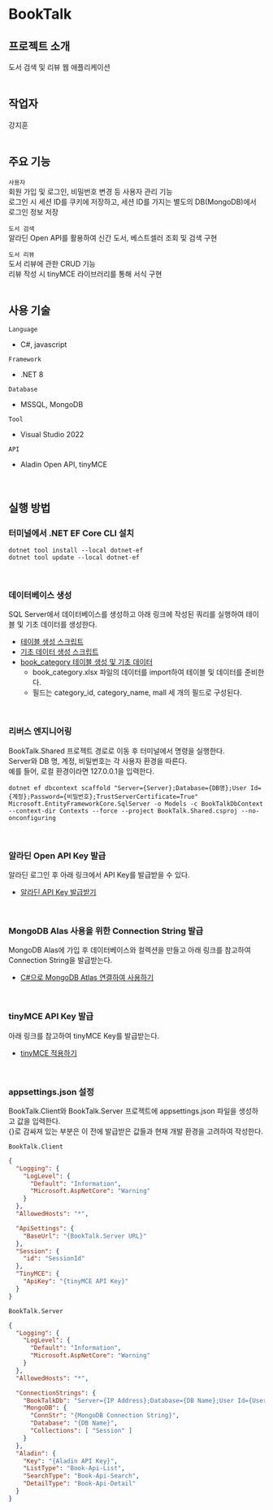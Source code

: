 # BookTalk


## 프로젝트 소개
도서 검색 및 리뷰 웹 애플리케이션  
<br/>


## 작업자
강지훈  
<br/>


## 주요 기능
`사용자`  
회원 가입 및 로그인, 비밀번호 변경 등 사용자 관리 기능  
로그인 시 세션 ID를 쿠키에 저장하고, 세션 ID를 가지는 별도의 DB(MongoDB)에서 로그인 정보 저장  

`도서 검색`  
알라딘 Open API를 활용하여 신간 도서, 베스트셀러 조회 및 검색 구현  

`도서 리뷰`  
도서 리뷰에 관한 CRUD 기능  
리뷰 작성 시 tinyMCE 라이브러리를 통해 서식 구현  
<br/>  


## 사용 기술
`Language`  
- C#, javascript  

`Framework`  
- .NET 8  

`Database`  
- MSSQL, MongoDB  

`Tool`  
- Visual Studio 2022  

`API`  
- Aladin Open API, tinyMCE  
<br/>  


## 실행 방법
### 터미널에서 .NET EF Core CLI 설치  
```
dotnet tool install --local dotnet-ef
dotnet tool update --local dotnet-ef
```
<br/>

### 데이터베이스 생성   
SQL Server에서 데이터베이스를 생성하고 아래 링크에 작성된 쿼리를 실행하여 테이블 및 기초 데이터를 생성한다.  
- [테이블 생성 스크립트](./readme_resource/db_table.md)  
- [기초 데이터 생성 스크립트](./readme_resource/db_data.md)  
- [book_category 테이블 생성 및 기초 데이터](./readme_resource/)  
  - book_category.xlsx 파일의 데이터를 import하여 테이블 및 데이터를 준비한다.  
  - 필드는 category_id, category_name, mall 세 개의 필드로 구성된다.  
<br/>

### 리버스 엔지니어링
BookTalk.Shared 프로젝트 경로로 이동 후 터미널에서 명령을 실행한다.  
Server와 DB 명, 계정, 비밀번호는 각 사용자 환경을 따른다.  
예를 들어, 로컬 환경이라면 127.0.0.1을 입력한다.  
```
dotnet ef dbcontext scaffold "Server={Server};Database={DB명};User Id={계정};Password={비밀번호};TrustServerCertificate=True" Microsoft.EntityFrameworkCore.SqlServer -o Models -c BookTalkDbContext --context-dir Contexts --force --project BookTalk.Shared.csproj --no-onconfiguring
```
<br/>

### 알라딘 Open API Key 발급
알라딘 로그인 후 아래 링크에서 API Key를 발급받을 수 있다.  
- [알라딘 API Key 발급받기](https://www.aladin.co.kr/ttb/wblog_manage.aspx)  
<br/>

### MongoDB Alas 사용을 위한 Connection String 발급
MongoDB Alas에 가입 후 데이터베이스와 컬렉션을 만들고 아래 링크를 참고하여 Connection String을 발급받는다.  
- [C#으로 MongoDB Atlas 연결하여 사용하기](https://itsjhstory.tistory.com/38)  
<br/>

### tinyMCE API Key 발급
아래 링크를 참고하여 tinyMCE Key를 발급받는다.  
- [tinyMCE 적용하기](https://itsjhstory.tistory.com/39)  
<br/>

### appsettings.json 설정
BookTalk.Client와 BookTalk.Server 프로젝트에 appsettings.json 파일을 생성하고 값을 입력한다.  
{}로 감싸져 있는 부분은 이 전에 발급받은 값들과 현재 개발 환경을 고려하여 작성한다.  

`BookTalk.Client`  
```json
{
  "Logging": {
    "LogLevel": {
      "Default": "Information",
      "Microsoft.AspNetCore": "Warning"
    }
  },
  "AllowedHosts": "*",

  "ApiSettings": {
    "BaseUrl": "{BookTalk.Server URL}"
  },
  "Session": {
    "id": "SessionId"
  },
  "TinyMCE": {
    "ApiKey": "{tinyMCE API Key}"
  }
}
```

`BookTalk.Server`  
```json
{
  "Logging": {
    "LogLevel": {
      "Default": "Information",
      "Microsoft.AspNetCore": "Warning"
    }
  },
  "AllowedHosts": "*",

  "ConnectionStrings": {
    "BookTalkDb": "Server={IP Address};Database={DB Name};User Id={User Name};Password={Password};TrustServerCertificate=True",
    "MongoDB": {
      "ConnStr": "{MongoDB Connection String}",
      "Database": "{DB Name}",
      "Collections": [ "Session" ]
    }
  },
  "Aladin": {
    "Key": "{Aladin API Key}",
    "ListType": "Book-Api-List",
    "SearchType": "Book-Api-Search",
    "DetailType": "Book-Api-Detail"
  }
}
```

